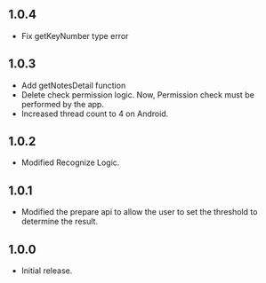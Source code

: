 ## 1.0.4

* Fix getKeyNumber type error

## 1.0.3

* Add getNotesDetail function
* Delete check permission logic. Now, Permission check must be performed by the app.
* Increased thread count to 4 on Android.

## 1.0.2

* Modified Recognize Logic.

## 1.0.1

* Modified the prepare api to allow the user to set the threshold to determine the result. 

## 1.0.0

* Initial release.
